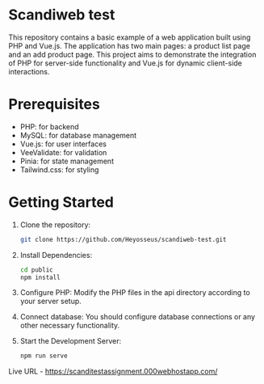 # Scandiweb test 
This repository contains a basic example of a web application built using PHP and Vue.js. The application has two main pages: a product list page and an add product page. 
This project aims to demonstrate the integration of PHP for server-side functionality and Vue.js for dynamic client-side interactions.

# Prerequisites
- PHP: for backend
- MySQL: for database management
- Vue.js: for user interfaces
- VeeValidate: for validation
- Pinia: for state management
- Tailwind.css: for styling

# Getting Started
1. Clone the repository:
   ```sh
   git clone https://github.com/Heyosseus/scandiweb-test.git
   ```
2. Install Dependencies:
   ```sh
   cd public
   npm install
   ```
   
4. Configure PHP:
Modify the PHP files in the api directory according to your server setup.

5. Connect database:
You should configure database connections or any other necessary functionality.
 
6. Start the Development Server:
   ```sh
   npm run serve
   ```

Live URL - https://scanditestassignment.000webhostapp.com/
